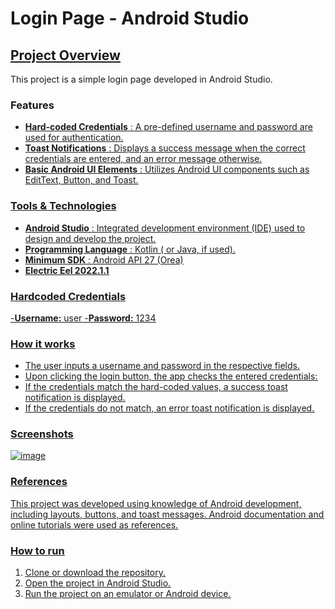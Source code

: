 # **Login Page - Android Studio**

## <u>Project Overview</u>
This project is a simple login page developed in Android Studio.

### <h3>Features</h3> <u/>
- **Hard-coded Credentials** :  A pre-defined username and password are used for authentication.
- **Toast Notifications** :  Displays a success message when the correct credentials are entered, and an error message otherwise.
- **Basic Android UI Elements** :  Utilizes Android UI components such as EditText, Button, and Toast.


### <h3>Tools & Technologies</h3><u/>

- **Android Studio** : Integrated development environment (IDE) used to design and develop the project.
- **Programming Language** : Kotlin ( or Java, if used).
- **Minimum SDK** : Android API 27 (Orea)
- **Electric Eel 2022.1.1**


### <h3>Hardcoded Credentials</h3><u/>

-**Username:** user
-**Password:** 1234

### <h3>How it works</h3><u/>
- The user inputs a username and password in the respective fields.
- Upon clicking the login button, the app checks the entered credentials:
- If the credentials match the hard-coded values, a success toast notification is displayed.
- If the credentials do not match, an error toast notification is displayed.
   
### <h3>Screenshots</h3><u/>

![image](https://github.com/user-attachments/assets/017480d1-2b05-4d92-9054-4668131e32ea)


### <h3>References</h3><u/>
This project was developed using knowledge of Android development, including layouts, buttons, and toast messages. Android documentation and online tutorials were used as references.

### <h3>How to run</h3><u/>
1. Clone or download the repository.
2. Open the project in Android Studio.
3. Run the project on an emulator or Android device.
